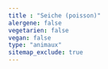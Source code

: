 ```yaml
---
title : "Seiche (poisson)"
alergene: false
vegetarien: false
vegan: false
type: "animaux"
sitemap_exclude: true
--- 
```

